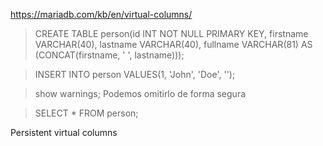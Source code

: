 https://mariadb.com/kb/en/virtual-columns/


> CREATE TABLE person(id INT NOT NULL PRIMARY KEY, firstname VARCHAR(40), lastname VARCHAR(40), fullname VARCHAR(81) AS (CONCAT(firstname, ' ', lastname)));

> INSERT INTO person VALUES(1, 'John', 'Doe', '');

> show warnings;
Podemos omitirlo de forma segura

> SELECT * FROM person;



Persistent virtual columns
